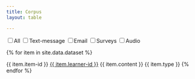 ```yaml
---
title: Corpus
layout: table

---
```



<div class="container">
  <div class="dataTables_wrapper container-fluid dt-bootstrap4 no-footer">
    <div class="row">
	    <div class="col-sm-12">
			<div class="btn-group" data-toggle="buttons">
			  <label class="btn btn-primary active">
			    <input onchange="filterme()" type="checkbox" name="type" value="text-message|email|survey-message|audio">All
			  </label>
			  <label class="btn btn-primary">
			    <input onchange="filterme()" type="checkbox" name="type" value="text-message">Text-message
			  </label>
			  <label class="btn btn-primary">
			    <input onchange="filterme()" type="checkbox" name="type" value="email">Email
			  </label>
			   <label class="btn btn-primary">
			    <input onchange="filterme()" type="checkbox" name="type" value="survey-message">Surveys
			  </label>
			   <label class="btn btn-primary">
			    <input  onchange="filterme()" type="checkbox" name="type" value="audio">Audio
			  </label>
			</div>
		</div>
	</div>
</div>
</div>



{% for item in site.data.dataset %}

<tr id="{{ item.item-id }}">

<td> {{ item.item-id }}</td>
<td> <a href="../learners/#{{ item.learner-id }}">{{ item.learner-id }}</a></td>
<td> {{ item.content }}</td>
<td> {{ item.type }}</td>
</tr>
{% endfor %}

